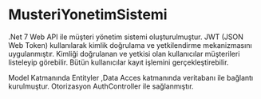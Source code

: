 # MusteriYonetimSistemi

.Net 7 Web API ile müşteri yönetim sistemi oluşturulmuştur.
JWT (JSON Web Token) kullanılarak kimlik doğrulama ve yetkilendirme mekanizmasını uygulanmıştır.
Kimliği doğrulanan ve yetkisi olan  kullanıcılar müşterileri listeleyip görebilir.
Bütün kullanıcılar kayıt işlemini gerçekleştirebilir.

Model Katmanında Entityler ,Data Acces katmanında veritabanı ile bağlantı kurulmuştur.
Otorizasyon AuthController ile sağlanmıştır.
